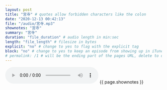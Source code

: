 ```yaml
---
layout: post
title: "宮寺" # quotes allow forbidden characters like the colon
date: "2020-12-13 00:42:13"
file: "/audio/宮寺.mp3"
shownotes: "宮寺"
summary: "宮寺"
duration: "file_duration" # audio length in min:sec
length: "file_length" # filesize in bytes
explicit: "no" # change to yes to flag with the explicit tag
block: "no" # change to yes to keep an episode from showing up in iTunes
# permalink: /1 # will be the ending part of the pages URL, delete to default to the title
---
```


<audio controls>
<source src="{{site.url}}{{site.baseurl}}{{ page.file }}" type="audio/x-mp3">
Your browser does not support the audio element.
</audio>
{{ page.shownotes }}
